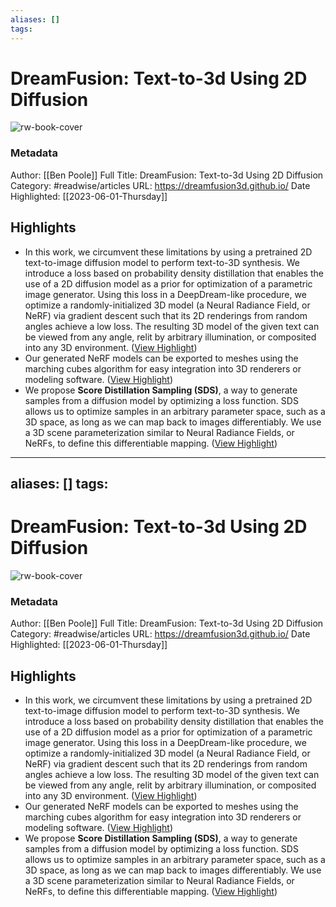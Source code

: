 ```yaml
---
aliases: []
tags:
---
```

# DreamFusion: Text-to-3d Using 2D Diffusion

![rw-book-cover](https://dreamfusion3d.github.io/assets/images/dreamfusion_samples.png)
### Metadata
Author: [[Ben Poole]]
Full Title: DreamFusion: Text-to-3d Using 2D Diffusion
Category: #readwise/articles
URL: https://dreamfusion3d.github.io/
Date Highlighted: [[2023-06-01-Thursday]]

## Highlights
- In this work, we circumvent these limitations by using a pretrained 2D text-to-image diffusion model to perform text-to-3D synthesis. We introduce a loss based on probability density distillation that enables the use of a 2D diffusion model as a prior for optimization of a parametric image generator. Using this loss in a DeepDream-like procedure, we optimize a randomly-initialized 3D model (a Neural Radiance Field, or NeRF) via gradient descent such that its 2D renderings from random angles achieve a low loss. The resulting 3D model of the given text can be viewed from any angle, relit by arbitrary illumination, or composited into any 3D environment. ([View Highlight](https://read.readwise.io/read/01h1t810qwgxwbpdg01f7s7spj))
- Our generated NeRF models can be exported to meshes using the marching cubes algorithm for easy integration into 3D renderers or modeling software. ([View Highlight](https://read.readwise.io/read/01h1t824g99sx0nsm834q513by))
- We propose **Score Distillation Sampling (SDS)**, a way to generate samples from a diffusion model by optimizing a loss function. SDS allows us to optimize samples in an arbitrary parameter space, such as a 3D space, as long as we can map back to images differentiably. We use a 3D scene parameterization similar to Neural Radiance Fields, or NeRFs, to define this differentiable mapping. ([View Highlight](https://read.readwise.io/read/01h1t8darc0wmvzp09atap34vp))
---
aliases: []
tags:
---
# DreamFusion: Text-to-3d Using 2D Diffusion

![rw-book-cover](https://dreamfusion3d.github.io/assets/images/dreamfusion_samples.png)
### Metadata
Author: [[Ben Poole]]
Full Title: DreamFusion: Text-to-3d Using 2D Diffusion
Category: #readwise/articles
URL: https://dreamfusion3d.github.io/
Date Highlighted: [[2023-06-01-Thursday]]

## Highlights
- In this work, we circumvent these limitations by using a pretrained 2D text-to-image diffusion model to perform text-to-3D synthesis. We introduce a loss based on probability density distillation that enables the use of a 2D diffusion model as a prior for optimization of a parametric image generator. Using this loss in a DeepDream-like procedure, we optimize a randomly-initialized 3D model (a Neural Radiance Field, or NeRF) via gradient descent such that its 2D renderings from random angles achieve a low loss. The resulting 3D model of the given text can be viewed from any angle, relit by arbitrary illumination, or composited into any 3D environment. ([View Highlight](https://read.readwise.io/read/01h1t810qwgxwbpdg01f7s7spj))
- Our generated NeRF models can be exported to meshes using the marching cubes algorithm for easy integration into 3D renderers or modeling software. ([View Highlight](https://read.readwise.io/read/01h1t824g99sx0nsm834q513by))
- We propose **Score Distillation Sampling (SDS)**, a way to generate samples from a diffusion model by optimizing a loss function. SDS allows us to optimize samples in an arbitrary parameter space, such as a 3D space, as long as we can map back to images differentiably. We use a 3D scene parameterization similar to Neural Radiance Fields, or NeRFs, to define this differentiable mapping. ([View Highlight](https://read.readwise.io/read/01h1t8darc0wmvzp09atap34vp))

